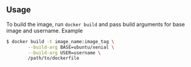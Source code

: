 ## Usage
To build the image, run `docker build` and pass build arguments for base image and username. Example
```sh
$ docker build -t image_name:image_tag \
        --build-arg BASE=ubuntu/xenial \
        --build-arg USER=username \
        /path/to/dockerfile
```
